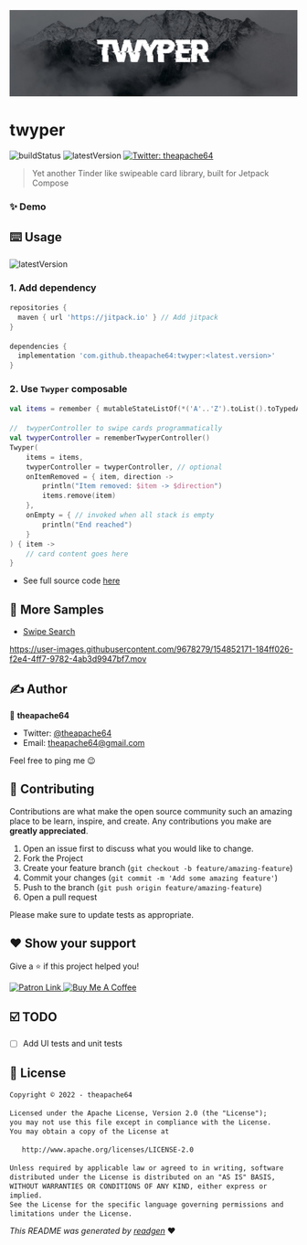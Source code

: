 ![](cover.jpeg)

# twyper

![buildStatus](https://img.shields.io/github/workflow/status/theapache64/twyper/Java%20CI%20with%20Gradle?style=plastic)
![latestVersion](https://img.shields.io/github/v/release/theapache64/twyper)
<a href="https://twitter.com/theapache64" target="_blank">
<img alt="Twitter: theapache64" src="https://img.shields.io/twitter/follow/theapache64.svg?style=social" />
</a>

> Yet another Tinder like swipeable card library, built for Jetpack Compose

### ✨ Demo


## ⌨️ Usage

![latestVersion](https://img.shields.io/github/v/release/theapache64/twyper)

### 1. Add dependency
```groovy
repositories {
  maven { url 'https://jitpack.io' } // Add jitpack
}

dependencies {
  implementation 'com.github.theapache64:twyper:<latest.version>'
}
```

### 2. Use `Twyper` composable

```kotlin
val items = remember { mutableStateListOf(*('A'..'Z').toList().toTypedArray()) }

//  twyperController to swipe cards programmatically
val twyperController = rememberTwyperController() 
Twyper(
    items = items,
    twyperController = twyperController, // optional
    onItemRemoved = { item, direction ->
        println("Item removed: $item -> $direction")
        items.remove(item)
    },
    onEmpty = { // invoked when all stack is empty
        println("End reached")
    }
) { item ->
    // card content goes here
}

```
- See full source code [here](https://github.com/theapache64/twyper/blob/b4c21e76928ed888c9c1230ca9e3ac4711d8cf5a/sample/src/main/java/com/github/theapache64/twyper/TwyperPreview.kt#L20)

## 🧪 More Samples

- [Swipe Search](https://github.com/theapache64/swipe-search)

https://user-images.githubusercontent.com/9678279/154852171-184ff026-f2e4-4ff7-9782-4ab3d9947bf7.mov

## ✍️ Author

👤 **theapache64**

* Twitter: <a href="https://twitter.com/theapache64" target="_blank">@theapache64</a>
* Email: theapache64@gmail.com

Feel free to ping me 😉

## 🤝 Contributing

Contributions are what make the open source community such an amazing place to be learn, inspire, and create. Any
contributions you make are **greatly appreciated**.

1. Open an issue first to discuss what you would like to change.
1. Fork the Project
1. Create your feature branch (`git checkout -b feature/amazing-feature`)
1. Commit your changes (`git commit -m 'Add some amazing feature'`)
1. Push to the branch (`git push origin feature/amazing-feature`)
1. Open a pull request

Please make sure to update tests as appropriate.

## ❤ Show your support

Give a ⭐️ if this project helped you!

<a href="https://www.patreon.com/theapache64">
  <img alt="Patron Link" src="https://c5.patreon.com/external/logo/become_a_patron_button@2x.png" width="160"/>
</a>

<a href="https://www.buymeacoffee.com/theapache64" target="_blank">
    <img src="https://cdn.buymeacoffee.com/buttons/v2/default-yellow.png" alt="Buy Me A Coffee" width="160">
</a>

## ☑️ TODO

- [ ] Add UI tests and unit tests

## 📝 License

```
Copyright © 2022 - theapache64

Licensed under the Apache License, Version 2.0 (the "License");
you may not use this file except in compliance with the License.
You may obtain a copy of the License at

   http://www.apache.org/licenses/LICENSE-2.0

Unless required by applicable law or agreed to in writing, software
distributed under the License is distributed on an "AS IS" BASIS,
WITHOUT WARRANTIES OR CONDITIONS OF ANY KIND, either express or implied.
See the License for the specific language governing permissions and
limitations under the License.
```

_This README was generated by [readgen](https://github.com/theapache64/readgen)_ ❤